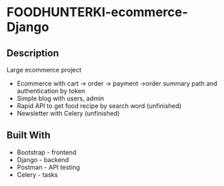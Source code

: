 # FOODHUNTERKI-ecommerce-Django

## Description
Large ecommerce project
  * Ecommerce with cart -> order -> payment ->order summary path and authentication by token
  * Simple blog with users, admin
  * Rapid API to get food recipe by search word (unfinished)
  * Newsletter with Celery (unfinished)

## Built With
* Bootstrap - frontend
* Django - backend
* Postman - API testing
* Celery - tasks

